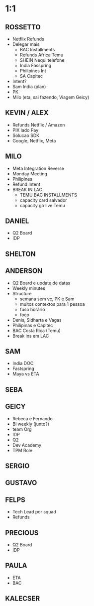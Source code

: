 
# 1:1

## ROSSETTO
- Netflix Refunds
- Delegar mais
  - BAC Installments
  - Refunds Africa Temu
  - SHEIN Nequi telefone
  - India Fasspring
  - Philipines Int
  - SA Capitec
- Intent?
- Sam India (plan)
- PK
- Milo (eta, sai fazendo, Viagem Geicy)

## KEVIN / ALEX
- Refunds Netflix / Amazon
- PIX lado Pay
- Solucao SDK
- Google, Netflix, Meta

## MILO
- Meta Integration Reverse
- Monday Meeting
- Philipines
- Refund Intent
- BREAK IN LAC
  - TEMU BAC INSTALLMENTS
  - capacity card salvador
  - capacity go live Temu

## DANIEL
- Q2 Board
- IDP
  
## SHELTON

## ANDERSON
- Q2 Board e update de datas
- Weekly minutes
- Structure
  - semana sem vc, PK e Sam
  - muitos contextos para 1 pessoa
  - fuso horário
  - foco
- Denis, Sidharta e Vagas
- Philipinas e Capitec
- BAC Costa Rica (Temu)
- Break ins em LAC

## SAM
- India DOC
- Fastspring
- Maya vs ETA

## SEBA

## GEICY
- Rebeca e Fernando
- Bi weekly (junto?)
- team Org
- IDP
- Q2
- Dev Academy
- TPM Role

## SERGIO

## GUSTAVO

## FELPS
- Tech Lead por squad
- Refunds

## PRECIOUS
- Q2 Board
- IDP

## PAULA
- ETA
- BAC

## KALECSER
